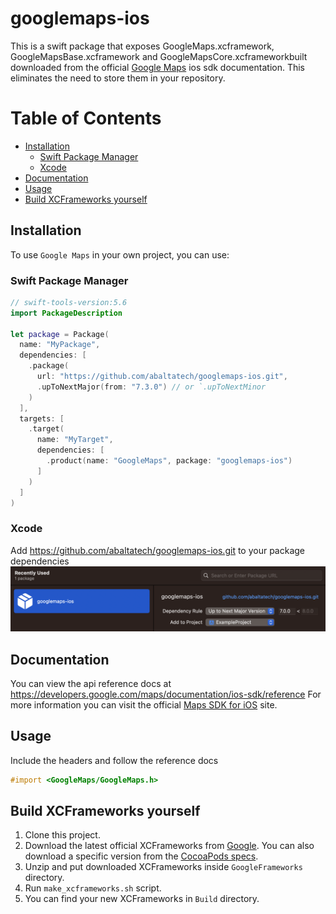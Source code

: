 # googlemaps-ios

This is a swift package that exposes GoogleMaps.xcframework, GoogleMapsBase.xcframework and GoogleMapsCore.xcframeworkbuilt downloaded from the official [Google Maps](https://developers.google.com/maps/documentation/ios-sdk) ios sdk documentation. This eliminates the need to store them in your repository. 
# Table of Contents
- [Installation](#installation)
  - [Swift Package Manager](#swift-package-manager)
  - [Xcode](#xcode)
- [Documentation](#documentation)
- [Usage](#usage)
- [Build XCFrameworks yourself](#build-xcframeworks-yourself)
## Installation

To use `Google Maps` in your own project, you can use:   
### Swift Package Manager

```swift
// swift-tools-version:5.6
import PackageDescription

let package = Package(
  name: "MyPackage",
  dependencies: [
    .package(
      url: "https://github.com/abaltatech/googlemaps-ios.git", 
      .upToNextMajor(from: "7.3.0") // or `.upToNextMinor
    )
  ],
  targets: [
    .target(
      name: "MyTarget",
      dependencies: [
        .product(name: "GoogleMaps", package: "googlemaps-ios")
      ]
    )
  ]
)
```

### Xcode
Add https://github.com/abaltatech/googlemaps-ios.git to your package dependencies 
  ![add-package](img/add-package.png)

## Documentation
You can view the api reference docs at https://developers.google.com/maps/documentation/ios-sdk/reference
For more information you can visit the official [Maps SDK for iOS](https://developers.google.com/maps/documentation/ios-sdk) site.
## Usage
Include the headers and follow the reference docs
```objective-c
#import <GoogleMaps/GoogleMaps.h>
```
## Build XCFrameworks yourself

1. Clone this project.
2. Download the latest official XCFrameworks from [Google](https://developers.google.com/maps/documentation/ios-sdk/config#install-the-xcframework). You can also download a specific version from the [CocoaPods specs](https://github.com/CocoaPods/Specs/tree/master/Specs/a/d/d/GoogleMaps).
3. Unzip and put downloaded XCFrameworks inside `GoogleFrameworks` directory.
4. Run `make_xcframeworks.sh` script.
5. You can find your new XCFrameworks in `Build` directory.

